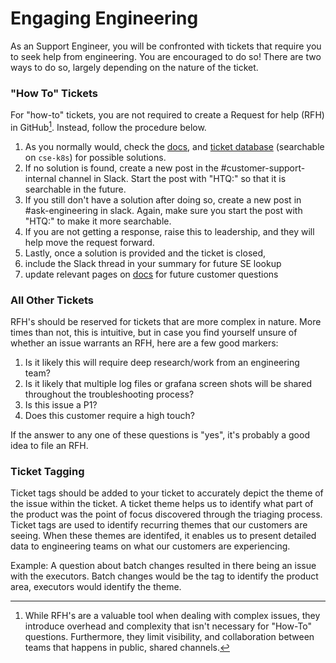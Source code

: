 # Engaging Engineering

As an Support Engineer, you will be confronted with tickets that require you to seek help from engineering. You are encouraged to do so! There are two ways to do so, largely depending on the nature of the ticket.

### "How To" Tickets

For "how-to" tickets, you are not required to create a Request for help (RFH) in GitHub[^1]. Instead, follow the procedure below.

1. As you normally would, check the [docs](https://docs.sourcegraph.com), and [ticket database](https://github.com/sourcegraph/support-tools-internal/tree/main/resolved-tickets) (searchable on `cse-k8s`) for possible solutions.
2. If no solution is found, create a new post in the #customer-support-internal channel in Slack. Start the post with "HTQ:" so that it is searchable in the future.
3. If you still don't have a solution after doing so, create a new post in #ask-engineering in slack. Again, make sure you start the post with "HTQ:" to make it more searchable.
4. If you are not getting a response, raise this to leadership, and they will help move the request forward.
5. Lastly, once a solution is provided and the ticket is closed,
6. include the Slack thread in your summary for future SE lookup
7. update relevant pages on [docs](https://docs.sourcegraph.com) for future customer questions

### All Other Tickets

RFH's should be reserved for tickets that are more complex in nature. More times than not, this is intuitive, but in case you find yourself unsure of whether an issue warrants an RFH, here are a few good markers:

1. Is it likely this will require deep research/work from an engineering team?
2. Is it likely that multiple log files or grafana screen shots will be shared throughout the troubleshooting process?
3. Is this issue a P1?
4. Does this customer require a high touch?

If the answer to any one of these questions is "yes", it's probably a good idea to file an RFH.

### Ticket Tagging

Ticket tags should be added to your ticket to accurately depict the theme of the issue within the ticket. A ticket theme helps us to identify what part of the product was the point of focus discovered through the triaging process. Ticket tags are used to identify recurring themes that our customers are seeing. When these themes are identifed, it enables us to present detailed data to engineering teams on what our customers are experiencing.

Example: A question about batch changes resulted in there being an issue with the executors.
Batch changes would be the tag to identify the product area, executors would identify the theme.

[^1]: While RFH's are a valuable tool when dealing with complex issues, they introduce overhead and complexity that isn't necessary for "How-To" questions. Furthermore, they limit visibility, and collaboration between teams that happens in public, shared channels.
